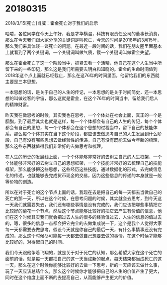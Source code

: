# 20180315

2018/3/15[死亡]肖威：霍金死亡对于我们的启示

哈喽，各位同学在今天上午好，我是才华横溢，科技有限责任公司的董事长消费，那么在今天我们跟大家分享的关键词是叫死亡，今天的时间是2018年的3月15号，那么我们来具体谈一谈死亡的问题。在最近一段时间的话，我们在朋友圈里面基本上就看到了两个关键词，一个关键词叫做气质，截一个关键词叫做霍金失望。

那么在霍金死亡了这一个阶段当中，抓紧去看一个活精，他自己在这个人生当中所留下来的一些印记，那么这是我们所需要去明白和知晓的。霍金的生命时间值到2018年这个点上面就已经截止，那么在这76年的时间里面，他留给我们的东西就主要是三本思想。

一本思想的话，是关于自己的人生的传记，一本思想的是关于时间简史，还一本思想的叫做过客的宇宙，那么这就是霍金，在这个76年的时间当中，留给我们后人的精神财富。

昨天我在做思考的时候，其实我也在思考，一个个体处在社会上面，真正的一个是胭脂，到了最后其实也就是这样，每一个个体都会有自己的人生的传记，每个个体都会有自己的思想，每一个个体都会在这个思想的过程当中，留下自己的技能体系，那么每个个体其实在当下这个阶段，都应该去做思考自己的人生发展到什么阶段，自己有没有哪些思想去做经验性的传递，自己有没有既能去做今年新的梳理，那么这些东西就值得我们非常好的去做思考和梳理。

在人生的历史的发展线上面，一个个体能够非常好的去树立自己的人生框架，一个个体能够非常好的去树立自己的思想框架，一个个技能非常好的去梳理自己的技能框架，那么能够把这些思想，这些经历这些技能，通过数据化的形式，去完成信息化的传递，也就能够去完成货币现金的交易，因为这些信息的传递的本身就是一般等价物的创造。

所以在对于死亡的这个节点上面的话，我现在去是把自己的每一天都去当做自己的死亡的那一天，所以在这个时候，在思考问题的时候，其实就会去思考，到今天这一天我们就需要失去，我们还有哪些事情是没有完成的，我们应该把哪些事情把它比较好的菊花一个节点，然后这个节点能够比较好的把它去产生有价值的信息，他们在这个时候其实我们就会把过去人生的很多的经验值过去，人生的信息的值过去的，嗯，很多的信息一点都会把它完全的去做集成说一下，这个是我个人觉得大家每一天都需要去做思考，假设今天就是你自己的最后一天，有什么事情事还没有完成的，那么这个时候尽可能每一天都去做自己想要去做的事情，在这个时候才能够比较好的，对得起自己的时间。

我们今天跟他争着飞翔的，就是关于对于死亡的认知，那么希望大家在这个死亡的面前的话，就是每一天都把自己的这一天当成新的起点，每天结束都当成死亡的这一天，那么在这个时候你能够比较好的去做一下思考，新的一天应该去做什么事，玩了一天应该总结什么，那么这个时候你才能够把自己的人生的价值产生了更大，同时在这个维度上面不断的去提高自己，从而能够产生更大的价值。
